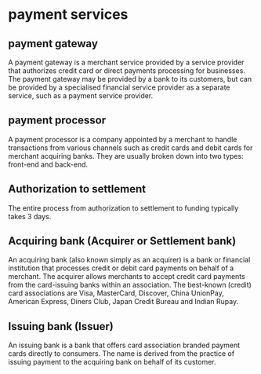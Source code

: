 # payment services

## payment gateway

A payment gateway is a merchant service provided by a service provider that authorizes credit card or direct payments processing for businesses. The payment gateway may be provided by a bank to its customers, but can be provided by a specialised financial service provider as a separate service, such as a payment service provider.

## payment processor

A payment processor is a company appointed by a merchant to handle transactions from various channels such as credit cards and debit cards for merchant acquiring banks. They are usually broken down into two types: front-end and back-end.

## Authorization to settlement

The entire process from authorization to settlement to funding typically takes 3 days.

## Acquiring bank (Acquirer or Settlement bank)

An acquiring bank (also known simply as an acquirer) is a bank or financial institution that processes credit or debit card payments on behalf of a merchant. The acquirer allows merchants to accept credit card payments from the card-issuing banks within an association. The best-known (credit) card associations are Visa, MasterCard, Discover, China UnionPay, American Express, Diners Club, Japan Credit Bureau and Indian Rupay.

## Issuing bank (Issuer)

An issuing bank is a bank that offers card association branded payment cards directly to consumers. The name is derived from the practice of issuing payment to the acquiring bank on behalf of its customer.
